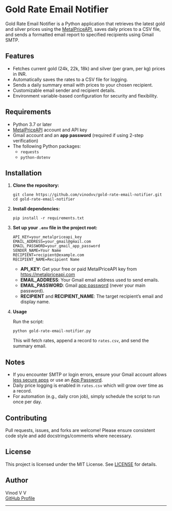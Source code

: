 # Gold Rate Email Notifier

Gold Rate Email Notifier is a Python application that retrieves the latest gold and silver prices using the [MetalPriceAPI](https://metalpriceapi.com/), saves daily prices to a CSV file, and sends a formatted email report to specified recipients using Gmail SMTP.

## Features

- Fetches current gold (24k, 22k, 18k) and silver (per gram, per kg) prices in INR.
- Automatically saves the rates to a CSV file for logging.
- Sends a daily summary email with prices to your chosen recipient.
- Customizable email sender and recipient details.
- Environment variable-based configuration for security and flexibility.

## Requirements

- Python 3.7 or later
- [MetalPriceAPI](https://metalpriceapi.com/) account and API key
- Gmail account and an **app password** (required if using 2-step verification)
- The following Python packages:
    - `requests`
    - `python-dotenv`

## Installation

1. **Clone the repository:**

    ```
    git clone https://github.com/vinodvv/gold-rate-email-notifier.git
    cd gold-rate-email-notifier
    ```

2. **Install dependencies:**

    ```
    pip install -r requirements.txt
    ```

3. **Set up your `.env` file in the project root:**

    ```
    API_KEY=your_metalpriceapi_key
    EMAIL_ADDRESS=your_gmail@gmail.com
    EMAIL_PASSWORD=your_gmail_app_password
    SENDER_NAME=Your Name
    RECIPIENT=recipient@example.com
    RECIPIENT_NAME=Recipient Name
    ```

    - **API_KEY**: Get your free or paid MetalPriceAPI key from https://metalpriceapi.com
    - **EMAIL_ADDRESS**: Your Gmail email address used to send emails.
    - **EMAIL_PASSWORD**: Gmail [app password](https://support.google.com/accounts/answer/185833?hl=en) (never your main password).
    - **RECIPIENT** and **RECIPIENT_NAME**: The target recipient’s email and display name.

4. **Usage**

    Run the script:

    ```
    python gold-rate-email-notifier.py
    ```

    This will fetch rates, append a record to `rates.csv`, and send the summary email.

## Notes

- If you encounter SMTP or login errors, ensure your Gmail account allows [less secure apps](https://support.google.com/accounts/answer/6010255?hl=en) or use an [App Password](https://support.google.com/accounts/answer/185833).
- Daily price logging is enabled in `rates.csv` which will grow over time as a record.
- For automation (e.g., daily cron job), simply schedule the script to run once per day.

## Contributing

Pull requests, issues, and forks are welcome! Please ensure consistent code style and add docstrings/comments where necessary.

## License

This project is licensed under the MIT License. See [LICENSE](LICENSE) for details.

## Author

Vinod V V  
[GitHub Profile](https://github.com/vinodvv)

---


